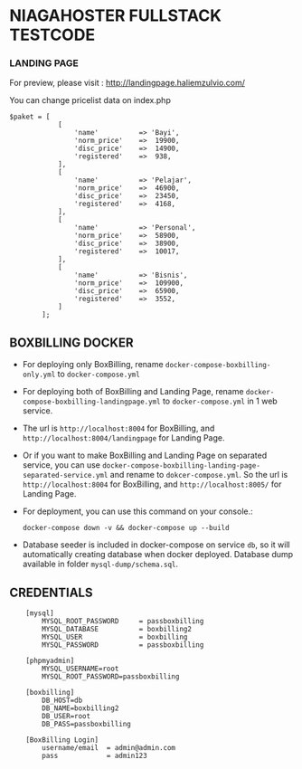 # NIAGAHOSTER FULLSTACK TESTCODE

### LANDING PAGE
For preview, please visit : http://landingpage.haliemzulvio.com/

You can change pricelist data on index.php

    $paket = [
                [
                    'name'          => 'Bayi',
                    'norm_price'    =>  19900,
                    'disc_price'    =>  14900,
                    'registered'    =>  938,
                ],
                [
                    'name'          => 'Pelajar',
                    'norm_price'    =>  46900,
                    'disc_price'    =>  23450,
                    'registered'    =>  4168,
                ],
                [
                    'name'          => 'Personal',
                    'norm_price'    =>  58900,
                    'disc_price'    =>  38900,
                    'registered'    =>  10017,
                ],
                [
                    'name'          => 'Bisnis',
                    'norm_price'    =>  109900,
                    'disc_price'    =>  65900,
                    'registered'    =>  3552,
                ]
            ];

## BOXBILLING DOCKER

- For deploying only BoxBilling, rename `docker-compose-boxbilling-only.yml` to `docker-compose.yml`

- For deploying both of BoxBilling and Landing Page, rename `docker-compose-boxbilling-landingpage.yml` to `docker-compose.yml` in 1 web service. 

- The url is `http://localhost:8004` for BoxBilling, and `http://localhost:8004/landingpage` for Landing Page.

- Or if you want to make BoxBilling and Landing Page on separated service, you can use `docker-compose-boxbilling-landing-page-separated-service.yml` and rename to `dokcer-compose.yml`. So the url is `http://localhost:8004` for BoxBilling, and `http://localhost:8005/` for Landing Page.

- For deployment, you can use this command on your console.:

      docker-compose down -v && docker-compose up --build

- Database seeder is included in docker-compose on service `db`, so it will automatically creating database when docker deployed. Database dump available in folder `mysql-dump/schema.sql`.


## CREDENTIALS

        [mysql]
            MYSQL_ROOT_PASSWORD     = passboxbilling
            MYSQL_DATABASE          = boxbilling2
            MYSQL_USER              = boxbilling
            MYSQL_PASSWORD          = passboxbilling
            
        [phpmyadmin]
            MYSQL_USERNAME=root
            MYSQL_ROOT_PASSWORD=passboxbilling
        
        [boxbilling]
            DB_HOST=db
            DB_NAME=boxbilling2
            DB_USER=root
            DB_PASS=passboxbilling
            
        [BoxBilling Login]
            username/email  = admin@admin.com
            pass            = admin123
        
     
